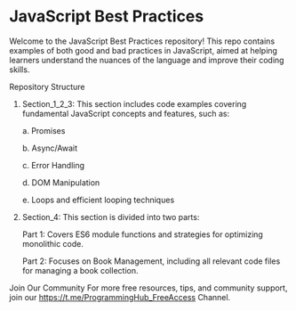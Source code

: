 # JavaScript Best Practices
Welcome to the JavaScript Best Practices repository! This repo contains examples of both good and bad practices in JavaScript, aimed at helping learners understand the nuances of the language and improve their coding skills.

Repository Structure
1. Section_1_2_3: This section includes code examples covering fundamental JavaScript concepts and features, such as:

    a. Promises
    
    b. Async/Await
    
    c. Error Handling
    
    d. DOM Manipulation
    
    e. Loops and efficient looping techniques
  
2. Section_4: This section is divided into two parts:

    Part 1: Covers ES6 module functions and strategies for optimizing monolithic code.
    
    Part 2: Focuses on Book Management, including all relevant code files for managing a book collection.
    
Join Our Community
For more free resources, tips, and community support, join our <https://t.me/ProgrammingHub_FreeAccess> Channel.
